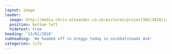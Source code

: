```yaml
---
layout: image
leader:
  image: http://media.chris-alexander.co.uk/pictures/project365/2010/jan/13/130110.jpg
  position: bottom left
  hidetext: true
heading: '13/01/2010'
subheading: 'We headed off to Greggs today in nickhalsteads 4x4'
categories: life
---
```


